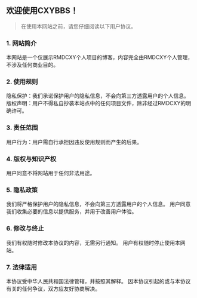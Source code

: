 ## 欢迎使用CXYBBS！
>在使用本网站之前，请您仔细阅读以下用户协议。

### 1. 网站简介
本网站是一个仅展示RMDCXY个人项目的博客，内容完全由RMDCXY个人管理，不涉及任何商业目的。

### 2. 使用规则
隐私保护：我们承诺保护用户的隐私信息，不会向第三方透露用户的个人信息。
版权声明：用户不得私自抄袭本站点中的任何项目文件，除非经过RMDCXY的明确许可。

### 3. 责任范围
用户行为：用户需自行承担因违反使用规则而产生的后果。

### 4. 版权与知识产权
用户同意不将网站用于任何非法用途。

### 5. 隐私政策
我们将严格保护用户的隐私信息，不会向第三方透露用户的个人信息。
用户同意我们收集必要的信息以提供服务，并用于改善用户体验。

### 6. 修改与终止
我们有权随时修改本协议的内容，无需另行通知。
用户有权随时停止使用本网站。

### 7. 法律适用
本协议受中华人民共和国法律管辖，并按照其解释。
因本协议引起的或与本协议有关的任何争议，双方应友好协商解决。
